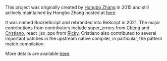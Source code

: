 

This project was originally created by [Hongbo Zhang](https://github.com/bobzhang) in 2015 and 
still actively maintained by Hongbo Zhang hosted at 
[here](https://github.com/rescript-lang/rescript-compiler)

It was named BuckleScript and rebranded into ReScript in 2021.
The major contributions from contributors include super_errors from 
[Cheng](https://github.com/chenglou) and [Cristiano](https://github.com/cristianoc), react_jsx_ppx from [Ricky](https://github.com/rickyvetter). Cristiano also
contributed to several important patches in the upstream native compiler,
in particular, the pattern match compilation.

More details are available [here](https://github.com/rescript-lang/rescript-compiler/graphs/contributors).
